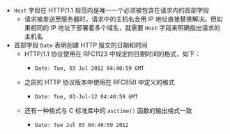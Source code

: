- `Host` 字段在 HTTP/1.1 规范内是唯一一个必须被包含在请求内的首部字段
	- 请求被发送至服务器时，请求中的主机名会用 IP 地址直接替换解决。但如果相同的 IP 地址下部署着多个域名，就需要 `Host` 字段来明确指出请求的主机名
- 首部字段 `Date` 表明创建 HTTP 报文的日期和时间
	- HTTP/1.1 协议使用在 RFC1123 中规定的日期时间的格式，如下：
		- ```
		  Date: Tue, 03 Jul 2012 04:40:59 GMT
		  ```
	- 之前的 HTTP 协议版本中使用在 RFC850 中定义的格式
		- ```
		  Date: Tue, 03-Jul-12 04:40:59 GMT
		  ```
	- 还有一种格式与 C 标准库中的 `asctime()` 函数的输出格式一致
		- ```
		  Date: Tue Jul 03 04:40:59 2012
		  ```